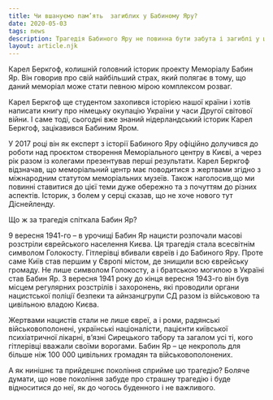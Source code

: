 ```yaml
---
title: Чи вшануємо пам’ять  загиблих у Бабиному Яру?
date: 2020-05-03
tags: news
description: Трагедія Бабиного Яру не повинна бути забута і загиблі у цій моторошній бійні повинні бути вшановані гідно 
layout: article.njk
---
```


Карел Беркгоф, колишній головний історик проекту Меморіалу Бабин Яр. Він говорив про свій найбільший страх, який полягає в тому, що даний меморіал може стати певною мірою комплексом розваг.

Карел Беркгоф ще студентом захопився історією нашої країни і хотів написати книгу про німецьку окупацію України у часи Другої світової війни. І саме тоді, сьогодні вже знаний нідерландський історик Карел Беркгоф, зацікавився Бабиним Яром. 

У 2017 році він як експерт з історії Бабиного Яру офіційно долучився до роботи над проєктом створення Меморіального центру в Києві, а через рік разом із колегами презентував перші результати. Карел Беркгоф відзначав, що меморіальний центр має поводитися з жертвами згідно з міжнародним статутом меморіальних музеїв. Також наголосив,що ми повинні ставитися до цієї теми дуже обережно та з почуттям до різних аспектів.  Історик, з болем у серці сказав, що  не хоче нового тут Діснейленду.

Що ж за трагедія спіткала Бабин Яр?

9 вересня 1941-го – в урочищі Бабин Яр нацисти розпочали масові розстріли єврейського населення Києва. Ця трагедія стала всесвітнім символом Голокосту.  Гітлерівці вбивали євреїв і до Бабиного Яру. Проте саме Київ став першим у Європі містом, де знищили всю єврейську громаду.
Не лише символом Голокосту, а і братською могилою в Україні став Бабин Яр. З вересня 1941 року до кінця вересня 1943-го він був місцем регулярних розстрілів і захоронень, які проводили органи нацистської поліції безпеки та айнзанцгрупи СД разом із військовою та цивільною владою Києва. 

Жертвами нацистів стали не лише євреї, а і роми, радянські військовополонені, українські націоналісти, пацієнти київської психіатричної лікарні, в’язні Сирецького табору та загалом усі ті, кого гітлерівці вважали своїми ворогами.  Бабин Яр – це некрополь для більше ніж 100 000 цивільних громадян та військовополонених.

А як нинішнє та прийдешнє покоління сприйме цю трагедію? Боляче думати, що нове покоління забуде про страшну трагедію і буде відноситися до неї, як до чогось буденного і не важливого.

